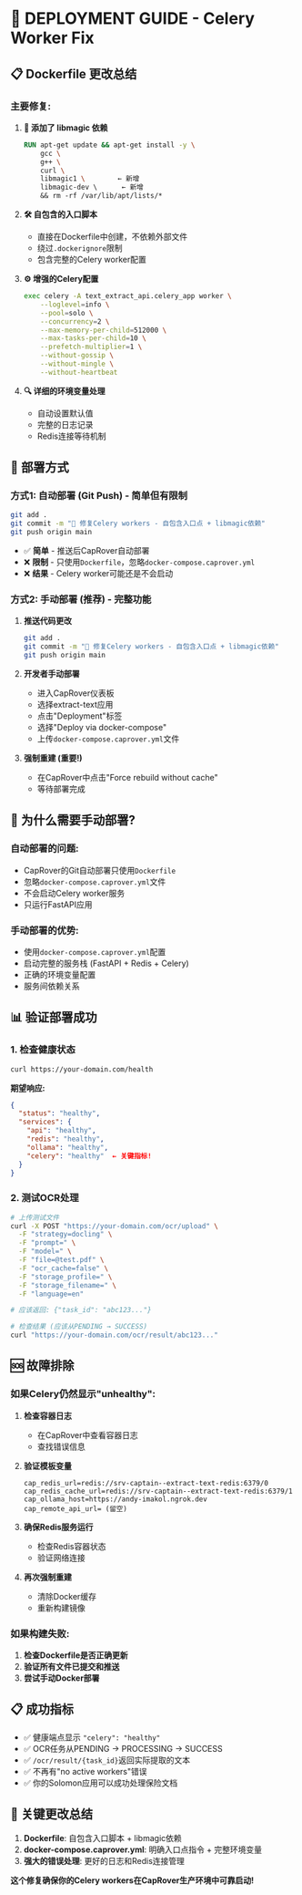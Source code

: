 # 🚀 **DEPLOYMENT GUIDE - Celery Worker Fix**

## 📋 **Dockerfile 更改总结**

### **主要修复:**

1. **🔧 添加了 libmagic 依赖**
   ```dockerfile
   RUN apt-get update && apt-get install -y \
       gcc \
       g++ \
       curl \
       libmagic1 \        ← 新增
       libmagic-dev \      ← 新增
       && rm -rf /var/lib/apt/lists/*
   ```

2. **🛠️ 自包含的入口脚本**
   - 直接在Dockerfile中创建，不依赖外部文件
   - 绕过`.dockerignore`限制
   - 包含完整的Celery worker配置

3. **⚙️ 增强的Celery配置**
   ```bash
   exec celery -A text_extract_api.celery_app worker \
       --loglevel=info \
       --pool=solo \
       --concurrency=2 \
       --max-memory-per-child=512000 \
       --max-tasks-per-child=10 \
       --prefetch-multiplier=1 \
       --without-gossip \
       --without-mingle \
       --without-heartbeat
   ```

4. **🔍 详细的环境变量处理**
   - 自动设置默认值
   - 完整的日志记录
   - Redis连接等待机制

## 🚀 **部署方式**

### **方式1: 自动部署 (Git Push) - 简单但有限制**
```bash
git add .
git commit -m "🔧 修复Celery workers - 自包含入口点 + libmagic依赖"
git push origin main
```
- ✅ **简单** - 推送后CapRover自动部署
- ❌ **限制** - 只使用`Dockerfile`，忽略`docker-compose.caprover.yml`
- ❌ **结果** - Celery worker可能还是不会启动

### **方式2: 手动部署 (推荐) - 完整功能**
1. **推送代码更改**
   ```bash
   git add .
   git commit -m "🔧 修复Celery workers - 自包含入口点 + libmagic依赖"
   git push origin main
   ```

2. **开发者手动部署**
   - 进入CapRover仪表板
   - 选择extract-text应用
   - 点击"Deployment"标签
   - 选择"Deploy via docker-compose"
   - 上传`docker-compose.caprover.yml`文件

3. **强制重建 (重要!)**
   - 在CapRover中点击"Force rebuild without cache"
   - 等待部署完成

## 🔧 **为什么需要手动部署?**

### **自动部署的问题:**
- CapRover的Git自动部署只使用`Dockerfile`
- 忽略`docker-compose.caprover.yml`文件
- 不会启动Celery worker服务
- 只运行FastAPI应用

### **手动部署的优势:**
- 使用`docker-compose.caprover.yml`配置
- 启动完整的服务栈 (FastAPI + Redis + Celery)
- 正确的环境变量配置
- 服务间依赖关系

## 📊 **验证部署成功**

### **1. 检查健康状态**
```bash
curl https://your-domain.com/health
```

**期望响应:**
```json
{
  "status": "healthy",
  "services": {
    "api": "healthy",
    "redis": "healthy", 
    "ollama": "healthy",
    "celery": "healthy"  ← 关键指标!
  }
}
```

### **2. 测试OCR处理**
```bash
# 上传测试文件
curl -X POST "https://your-domain.com/ocr/upload" \
  -F "strategy=docling" \
  -F "prompt=" \
  -F "model=" \
  -F "file=@test.pdf" \
  -F "ocr_cache=false" \
  -F "storage_profile=" \
  -F "storage_filename=" \
  -F "language=en"

# 应该返回: {"task_id": "abc123..."}

# 检查结果 (应该从PENDING → SUCCESS)
curl "https://your-domain.com/ocr/result/abc123..."
```

## 🆘 **故障排除**

### **如果Celery仍然显示"unhealthy":**
1. **检查容器日志**
   - 在CapRover中查看容器日志
   - 查找错误信息

2. **验证模板变量**
   ```
   cap_redis_url=redis://srv-captain--extract-text-redis:6379/0
   cap_redis_cache_url=redis://srv-captain--extract-text-redis:6379/1
   cap_ollama_host=https://andy-imakol.ngrok.dev
   cap_remote_api_url= (留空)
   ```

3. **确保Redis服务运行**
   - 检查Redis容器状态
   - 验证网络连接

4. **再次强制重建**
   - 清除Docker缓存
   - 重新构建镜像

### **如果构建失败:**
1. **检查Dockerfile是否正确更新**
2. **验证所有文件已提交和推送**
3. **尝试手动Docker部署**

## 📋 **成功指标**
- ✅ 健康端点显示 `"celery": "healthy"`
- ✅ OCR任务从PENDING → PROCESSING → SUCCESS
- ✅ `/ocr/result/{task_id}`返回实际提取的文本
- ✅ 不再有"no active workers"错误
- ✅ 你的Solomon应用可以成功处理保险文档

## 🎯 **关键更改总结**
1. **Dockerfile**: 自包含入口脚本 + libmagic依赖
2. **docker-compose.caprover.yml**: 明确入口点指令 + 完整环境变量
3. **强大的错误处理**: 更好的日志和Redis连接管理

**这个修复确保你的Celery workers在CapRover生产环境中可靠启动!** 